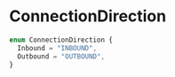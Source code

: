 # ConnectionDirection

```js
enum ConnectionDirection {
  Inbound = "INBOUND",
  Outbound = "OUTBOUND",
}
```
